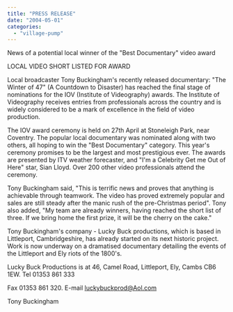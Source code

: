 ```yaml
---
title: "PRESS RELEASE"
date: "2004-05-01"
categories: 
  - "village-pump"
---
```


News of a potential local winner of the "Best Documentary" video award

LOCAL VIDEO SHORT LISTED FOR AWARD

Local broadcaster Tony Buckingham's recently released documentary: "The Winter of 47" (A Countdown to Disaster) has reached the final stage of nominations for the IOV (Institute of Videography) awards. The Institute of Videography receives entries from professionals across the country and is widely considered to be a mark of excellence in the field of video production.

The IOV award ceremony is held on 27th April at Stoneleigh Park, near Coventry. The popular local documentary was nominated along with two others, all hoping to win the "Best Documentary" category. This year's ceremony promises to be the largest and most prestigious ever. The awards are presented by ITV weather forecaster, and "I'm a Celebrity Get me Out of Here" star, Sian Lloyd. Over 200 other video professionals attend the ceremony.

Tony Buckingham said, "This is terrific news and proves that anything is achievable through teamwork. The video has proved extremely popular and sales are still steady after the manic rush of the pre-Christmas period". Tony also added, "My team are already winners, having reached the short list of three. If we bring home the first prize, it will be the cherry on the cake."

Tony Buckingham's company - Lucky Buck productions, which is based in Littleport, Cambridgeshire, has already started on its next historic project. Work is now underway on a dramatised documentary detailing the events of the Littleport and Ely riots of the 1800's.

Lucky Buck Productions is at 46, Camel Road, Littleport, Ely, Cambs CB6 1EW. Tel 01353 861 333

Fax 01353 861 320. E-mail luckybuckprod@Aol.com

Tony Buckingham
